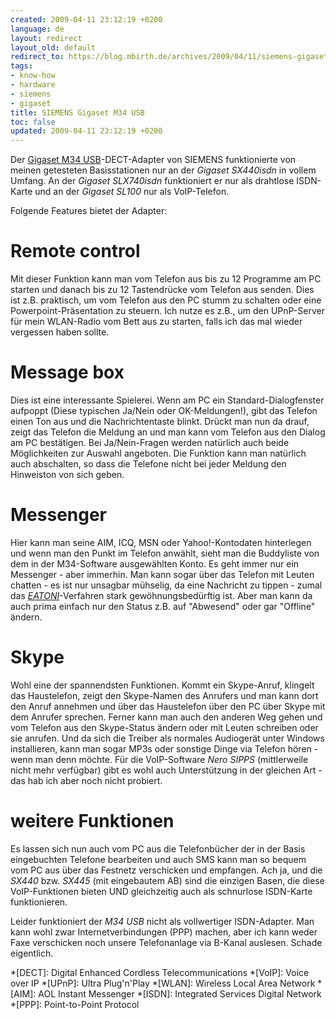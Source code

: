 ```yaml
---
created: 2009-04-11 23:12:19 +0200
language: de
layout: redirect
layout_old: default
redirect_to: https://blog.mbirth.de/archives/2009/04/11/siemens-gigaset-m34-usb-de.html
tags:
- know-how
- hardware
- siemens
- gigaset
title: SIEMENS Gigaset M34 USB
toc: false
updated: 2009-04-11 23:12:19 +0200
---
```


Der [Gigaset M34 USB](http://gigaset.siemens.com/shc/0,1935,de_de_0_69566_rArNrNrNrN,00.html)-DECT-Adapter von
SIEMENS funktionierte von meinen getesteten Basisstationen nur an der *Gigaset SX440isdn* in vollem Umfang. An der
*Gigaset SLX740isdn* funktioniert er nur als drahtlose ISDN-Karte und an der *Gigaset SL100* nur als VoIP-Telefon.

Folgende Features bietet der Adapter:


Remote control
==============

Mit dieser Funktion kann man vom Telefon aus bis zu 12 Programme am PC starten und danach bis zu 12 Tastendrücke vom
Telefon aus senden. Dies ist z.B. praktisch, um vom Telefon aus den PC stumm zu schalten oder eine
Powerpoint-Präsentation zu steuern. Ich nutze es z.B., um den UPnP-Server für mein WLAN-Radio vom Bett aus zu starten,
falls ich das mal wieder vergessen haben sollte.


Message box
===========

Dies ist eine interessante Spielerei. Wenn am PC ein Standard-Dialogfenster aufpoppt (Diese typischen Ja/Nein oder
OK-Meldungen!), gibt das Telefon einen Ton aus und die Nachrichtentaste blinkt. Drückt man nun da drauf, zeigt das
Telefon die Meldung an und man kann vom Telefon aus den Dialog am PC bestätigen. Bei Ja/Nein-Fragen werden natürlich
auch beide Möglichkeiten zur Auswahl angeboten. Die Funktion kann man natürlich auch abschalten, so dass die Telefone
nicht bei jeder Meldung den Hinweiston von sich geben.


Messenger
=========

Hier kann man seine AIM, ICQ, MSN oder Yahoo!-Kontodaten hinterlegen und wenn man den Punkt im Telefon anwählt, sieht
man die Buddyliste von dem in der M34-Software ausgewählten Konto. Es geht immer nur ein Messenger - aber immerhin.
Man kann sogar über das Telefon mit Leuten chatten - es ist nur unsagbar mühselig, da eine Nachricht zu tippen - zumal
das *[EATONI](http://www.eatoni.com/)*-Verfahren stark gewöhnungsbedürftig ist. Aber man kann da auch prima einfach nur
den Status z.B. auf "Abwesend" oder gar "Offline" ändern.


Skype
=====

Wohl eine der spannendsten Funktionen. Kommt ein Skype-Anruf, klingelt das Haustelefon, zeigt den Skype-Namen des
Anrufers und man kann dort den Anruf annehmen und über das Haustelefon über den PC über Skype mit dem Anrufer sprechen.
Ferner kann man auch den anderen Weg gehen und vom Telefon aus den Skype-Status ändern oder mit Leuten schreiben oder
sie anrufen. Und da sich die Treiber als normales Audiogerät unter Windows installieren, kann man sogar MP3s oder
sonstige Dinge via Telefon hören - wenn man denn möchte. Für die VoIP-Software *Nero SIPPS* (mittlerweile nicht mehr
verfügbar) gibt es wohl auch Unterstützung in der gleichen Art - das hab ich aber noch nicht probiert.


weitere Funktionen
==================

Es lassen sich nun auch vom PC aus die Telefonbücher der in der Basis eingebuchten Telefone bearbeiten und auch SMS
kann man so bequem vom PC aus über das Festnetz verschicken und empfangen. Ach ja, und die *SX440* bzw. *SX445* (mit
eingebautem AB) sind die einzigen Basen, die diese VoIP-Funktionen bieten UND gleichzeitig auch als schnurlose
ISDN-Karte funktionieren.

Leider funktioniert der *M34 USB* nicht als vollwertiger ISDN-Adapter. Man kann wohl zwar Internetverbindungen (PPP)
machen, aber ich kann weder Faxe verschicken noch unsere Telefonanlage via B-Kanal auslesen. Schade eigentlich.


*[DECT]: Digital Enhanced Cordless Telecommunications
*[VoIP]: Voice over IP
*[UPnP]: Ultra Plug'n'Play
*[WLAN]: Wireless Local Area Network
*[AIM]: AOL Instant Messenger
*[ISDN]: Integrated Services Digital Network
*[PPP]: Point-to-Point Protocol